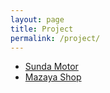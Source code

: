 ```yaml
---
layout: page
title: Project
permalink: /project/
---
```


- [Sunda Motor](http://sundamotor.com/)
- [Mazaya Shop](http://mazayashop.co.id/)